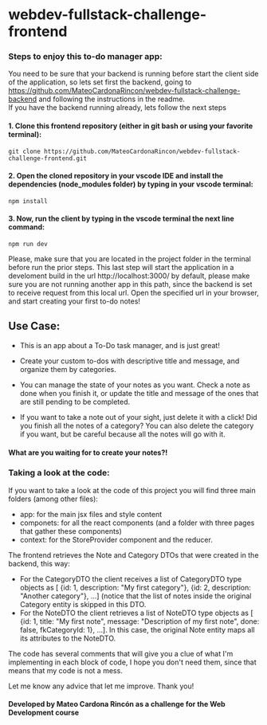 # webdev-fullstack-challenge-frontend

### Steps to enjoy this to-do manager app:
You need to be sure that your backend is running before start the client side of the application, so lets set first the backend, going to https://github.com/MateoCardonaRincon/webdev-fullstack-challenge-backend and following the instructions in the readme. <br>
If you have the backend running already, lets follow the next steps
#### 1. Clone this frontend repository (either in git bash or using your favorite terminal):
    git clone https://github.com/MateoCardonaRincon/webdev-fullstack-challenge-frontend.git
#### 2. Open the cloned repository in your vscode IDE and install the dependencies (node_modules folder) by typing in your vscode terminal:
    npm install
#### 3. Now, run the client by typing in the vscode terminal the next line command:
    npm run dev
Please, make sure that you are located in the project folder in the terminal before run the prior steps. This last step will start the application in a develoment build in the url http://localhost:3000/ by default, please make sure you are not running another app in this path,
since the backend is set to receive request from this local url. Open the specified url in your browser, and start creating your first to-do notes!

## Use Case:

  - This is an app about a To-Do task manager, and is just great!

  - Create your custom to-dos with descriptive title and message, and organize them by categories.

  - You can manage the state of your notes as you want. Check a note as done when you finish it, or update the title and message of the ones that are still pending to be completed.

  - If you want to take a note out of your sight, just delete it with a click! Did you finish all the notes of a category? You can also delete the category if you want,
but be careful because all the notes will go with it.

#### What are you waiting for to create your notes?!

### Taking a look at the code:

If you want to take a look at the code of this project you will find three main folders (among other files):
 - app: for the main jsx files and style content
 - componets: for all the react components (and a folder with three pages that gather these components)
 - context: for the StoreProvider component and the reducer. <br>

The frontend retrieves the Note and Category DTOs that were created in the backend, this way:
 - For the CategoryDTO the client receives a list of CategoryDTO type objects as [ {id: 1, description: "My first category"}, {id: 2, description: "Another category"}, ...] (notice that the list of notes inside the original Category entity is skipped in this DTO.
 - For the NoteDTO the client retrieves a list of NoteDTO type objects as [ {id: 1, title: "My first note", message: "Description of my first note", done: false, fkCategoryId: 1}, ...]. In this case, the original Note entity maps all its attributes to the NoteDTO. 

The code has several comments that will give you a clue of what I'm implementing in each block of code,
I hope you don't need them, since that means that my code is not a mess.

Let me know any advice that let me improve. Thank you!

#### Developed by Mateo Cardona Rincón as a challenge for the Web Development course
